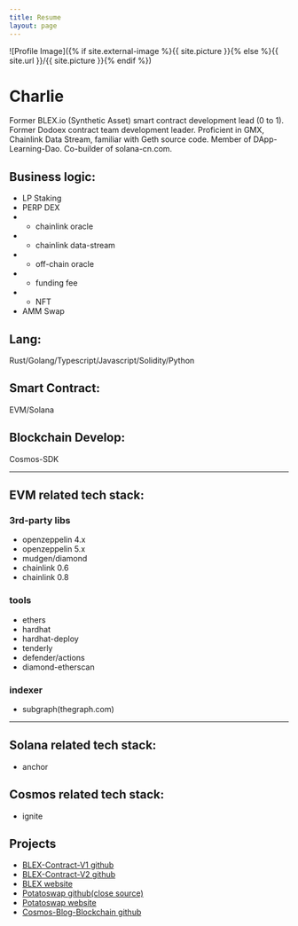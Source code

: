 ```yaml
---
title: Resume
layout: page
---
```


![Profile Image]({% if site.external-image %}{{ site.picture }}{% else %}{{ site.url }}/{{ site.picture }}{% endif %})

# Charlie

<p>Former BLEX.io (Synthetic Asset) smart contract development lead (0 to 1). Former Dodoex contract team development leader. Proficient in GMX, Chainlink Data Stream, familiar with Geth source code. Member of DApp-Learning-Dao. Co-builder of solana-cn.com.
</p>

## Business logic: 
* LP Staking
* PERP DEX
* * chainlink oracle
* * chainlink data-stream
* * off-chain oracle
* * funding fee
* * NFT
* AMM Swap

## Lang: 
Rust/Golang/Typescript/Javascript/Solidity/Python

## Smart Contract: 
EVM/Solana

## Blockchain Develop: 
Cosmos-SDK

---

## EVM related tech stack:

### 3rd-party libs
* openzeppelin 4.x
* openzeppelin 5.x
* mudgen/diamond
* chainlink 0.6
* chainlink 0.8

### tools
* ethers
* hardhat
* hardhat-deploy
* tenderly
* defender/actions
* diamond-etherscan

### indexer
* subgraph(thegraph.com)

---

## Solana related tech stack:
* anchor

## Cosmos related tech stack:
* ignite

<h2>Projects</h2>

<ul>
	<li><a href="https://github.com/blex-dex/contracts">BLEX-Contract-V1 github</a></li>
	<li><a href="https://github.com/blex-dex/contracts-v2">BLEX-Contract-V2 github</a></li>
	<li><a href="https://blex.io">BLEX website</a></li>
	<li><a href="https://github.com/PotatoSwap-Finance/potato-smart-contracts-dev">Potatoswap github(close source)</a></li>
	<li><a href="https://potatoswap.finance">Potatoswap website</a></li>
	<li><a href="https://github.com/ben46/cosmos-blog">Cosmos-Blog-Blockchain github</a></li>
</ul>